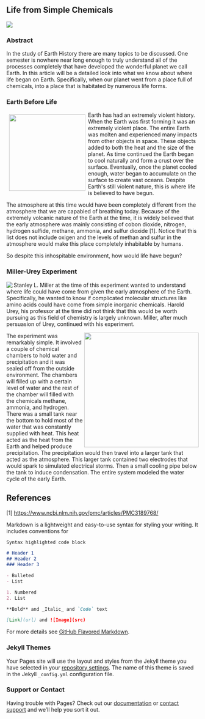 ## Life from Simple Chemicals

<img src="https://ak3.picdn.net/shutterstock/videos/4917143/thumb/1.jpg">

### Abstract

In the study of Earth History there are many topics to be discussed. One semester is nowhere near long enough to truly understand all of the processes completely that have developed the wonderful planet we call Earth. In this article will be a detailed look into what we know about where life began on Earth. Specifically, when our planet went from a place full of chemicals, into a place that is habitated by numerous life forms.


### Earth Before Life

<img align="left" width="200" height="200" style="margin: 7px" src="https://www.howitworksdaily.com/wp-content/uploads/2015/06/Molten_Planet_by_Cushendun.png">

Earth has had an extremely violent history. When the Earth was first forming it was an extremely violent place. The entire Earth was molten and experienced many impacts from other objects in space. These objects added to both the heat and the size of the planet. As time continued the Earth began to cool naturally and form a crust over the surface. Eventually, once the planet cooled enough, water began to accumulate on the surface to create vast oceans. Despite Earth's still violent nature, this is where life is believed to have begun.

The atmosphere at this time would have been completely different from the atmosphere that we are capabled of breathing today. Because of the extremely volcanic nature of the Earth at the time, it is widely believed that the early atmosphere was mainly consisting of cobon dioxide, nitrogen, hydrogen sulfide, methane, ammonia, and sulfur dioxide [1]. Notice that this list does not include oxigen and the levels of methan and sulfur in the atmosphere would make this place completely inhabitable by humans.

So despite this inhospitable environment, how would life have begun?

### Miller-Urey Experiment

<img align="left" src="http://aviewfromtheright.com/wp-content/uploads/2016/07/Miller-y-Urey.jpg">

Stanley L. Miller at the time of this experiment wanted to understand where life could have come from given the early atmosphere of the Earth. Specifically, he wanted to know if complicated molecular structures like amino acids could have come from simple inorganic chemicals. Harold Urey, his professor at the time did not think that this would be worth pursuing as this field of chemistry is largely unknown. Miller, after much persuasion of Urey, continued with his experiment.

<img align="right" width="300" height="300" src="https://ib.bioninja.com.au/_Media/miller-urey_med.jpeg">

The experiment was remarkably simple. It involved a couple of chemical chambers to hold water and precipitation and it was sealed off from the outside environment. The chambers will filled up with a certain level of water and the rest of the chamber will filled with the chemicals methane, ammonia, and hydrogen. There was a small tank near the bottom to hold most of the water that was constantly supplied with heat. This heat acted as the heat from the Earth and helped produce precipitation. The precipitation would then travel into a larger tank that acted as the atmosphere. This larger tank contained two electrodes that would spark to simulated electrical storms. Then a small cooling pipe below the tank to induce condensation. The entire system modeled the water cycle of the early Earth.




## References

[1] https://www.ncbi.nlm.nih.gov/pmc/articles/PMC3189768/



Markdown is a lightweight and easy-to-use syntax for styling your writing. It includes conventions for

```markdown
Syntax highlighted code block

# Header 1
## Header 2
### Header 3

- Bulleted
- List

1. Numbered
2. List

**Bold** and _Italic_ and `Code` text

[Link](url) and ![Image](src)
```

For more details see [GitHub Flavored Markdown](https://guides.github.com/features/mastering-markdown/).

### Jekyll Themes

Your Pages site will use the layout and styles from the Jekyll theme you have selected in your [repository settings](https://github.com/chrisabos/chrisabos.github.io/settings). The name of this theme is saved in the Jekyll `_config.yml` configuration file.

### Support or Contact

Having trouble with Pages? Check out our [documentation](https://help.github.com/categories/github-pages-basics/) or [contact support](https://github.com/contact) and we’ll help you sort it out.
